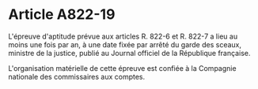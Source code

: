 # Article A822-19

L'épreuve d'aptitude prévue aux articles R. 822-6 et R. 822-7 a lieu au moins une fois par an, à une date fixée par arrêté du garde des sceaux, ministre de la justice, publié au Journal officiel de la République française.

L'organisation matérielle de cette épreuve est confiée à la Compagnie nationale des commissaires aux comptes.
